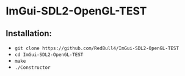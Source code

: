 # ImGui-SDL2-OpenGL-TEST
## Installation:
* ``` git clone https://github.com/RedBull4/ImGui-SDL2-OpenGL-TEST ```
* ``` cd ImGui-SDL2-OpenGL-TEST ```
* ``` make ```
* ``` ./Constructor ```
